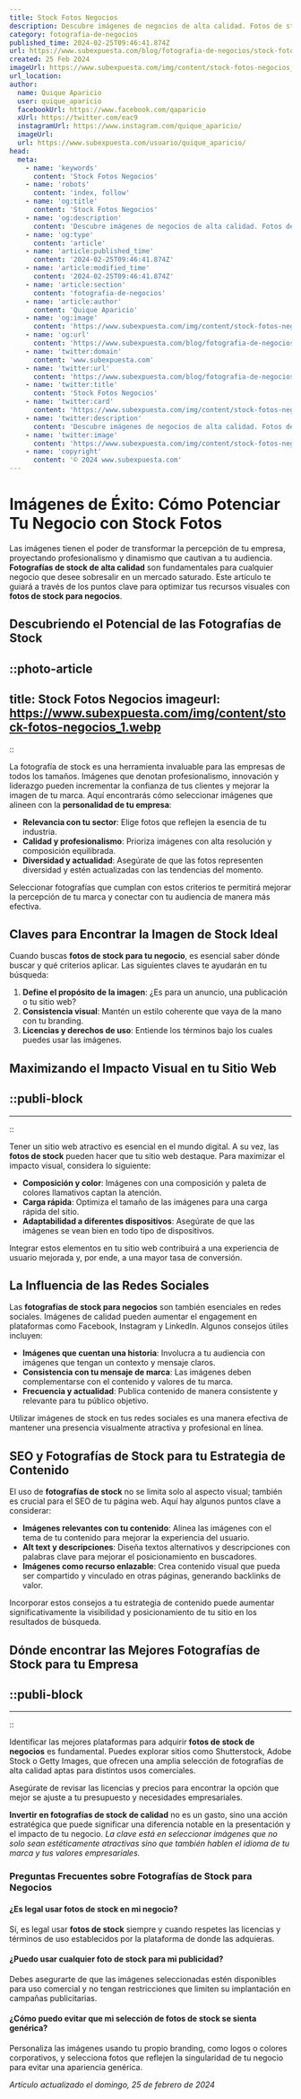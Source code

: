 ```yaml
---
title: Stock Fotos Negocios
description: Descubre imágenes de negocios de alta calidad. Fotos de stock ideales para tus proyectos profesionales y comerciales. ¡Explora ahora!
category: fotografia-de-negocios
published_time: 2024-02-25T09:46:41.874Z
url: https://www.subexpuesta.com/blog/fotografia-de-negocios/stock-fotos-negocios
created: 25 Feb 2024
imageUrl: https://www.subexpuesta.com/img/content/stock-fotos-negocios_1.webp
url_location:
author:
  name: Quique Aparicio
  user: quique_aparicio
  facebookUrl: https://www.facebook.com/qaparicio
  xUrl: https://twitter.com/eac9
  instagramUrl: https://www.instagram.com/quique_aparicio/
  imageUrl: 
  url: https://www.subexpuesta.com/usuario/quique_aparicio/
head:
  meta:
    - name: 'keywords'
      content: 'Stock Fotos Negocios'
    - name: 'robots'
      content: 'index, follow'
    - name: 'og:title'
      content: 'Stock Fotos Negocios'
    - name: 'og:description'
      content: 'Descubre imágenes de negocios de alta calidad. Fotos de stock ideales para tus proyectos profesionales y comerciales. ¡Explora ahora!'
    - name: 'og:type'
      content: 'article'
    - name: 'article:published_time'
      content: '2024-02-25T09:46:41.874Z'
    - name: 'article:modified_time'
      content: '2024-02-25T09:46:41.874Z'
    - name: 'article:section'
      content: 'fotografia-de-negocios'
    - name: 'article:author'
      content: 'Quique Aparicio'
    - name: 'og:image'
      content: 'https://www.subexpuesta.com/img/content/stock-fotos-negocios_1.webp'
    - name: 'og:url'
      content: 'https://www.subexpuesta.com/blog/fotografia-de-negocios/stock-fotos-negocios'
    - name: 'twitter:domain'
      content: 'www.subexpuesta.com'
    - name: 'twitter:url'
      content: 'https://www.subexpuesta.com/blog/fotografia-de-negocios/stock-fotos-negocios'
    - name: 'twitter:title'
      content: 'Stock Fotos Negocios'
    - name: 'twitter:card'
      content: 'https://www.subexpuesta.com/img/content/stock-fotos-negocios_1.webp'
    - name: 'twitter:description'
      content: 'Descubre imágenes de negocios de alta calidad. Fotos de stock ideales para tus proyectos profesionales y comerciales. ¡Explora ahora!'
    - name: 'twitter:image'
      content: 'https://www.subexpuesta.com/img/content/stock-fotos-negocios_1.webp'
    - name: 'copyright'
      content: '© 2024 www.subexpuesta.com'
---
```

# Imágenes de Éxito: Cómo Potenciar Tu Negocio con Stock Fotos

Las imágenes tienen el poder de transformar la percepción de tu empresa, proyectando profesionalismo y dinamismo que cautivan a tu audiencia. **Fotografías de stock de alta calidad** son fundamentales para cualquier negocio que desee sobresalir en un mercado saturado. Este artículo te guiará a través de los puntos clave para optimizar tus recursos visuales con **fotos de stock para negocios**.

## Descubriendo el Potencial de las Fotografías de Stock


::photo-article
---
title: Stock Fotos Negocios
imageurl: https://www.subexpuesta.com/img/content/stock-fotos-negocios_1.webp
---
::


La fotografía de stock es una herramienta invaluable para las empresas de todos los tamaños. Imágenes que denotan profesionalismo, innovación y liderazgo pueden incrementar la confianza de tus clientes y mejorar la imagen de tu marca. Aquí encontrarás cómo seleccionar imágenes que alineen con la **personalidad de tu empresa**:

- **Relevancia con tu sector**: Elige fotos que reflejen la esencia de tu industria.
- **Calidad y profesionalismo**: Prioriza imágenes con alta resolución y composición equilibrada.
- **Diversidad y actualidad**: Asegúrate de que las fotos representen diversidad y estén actualizadas con las tendencias del momento.

Seleccionar fotografías que cumplan con estos criterios te permitirá mejorar la percepción de tu marca y conectar con tu audiencia de manera más efectiva.

## Claves para Encontrar la Imagen de Stock Ideal

Cuando buscas **fotos de stock para tu negocio**, es esencial saber dónde buscar y qué criterios aplicar. Las siguientes claves te ayudarán en tu búsqueda:

1. **Define el propósito de la imagen**: ¿Es para un anuncio, una publicación o tu sitio web?
2. **Consistencia visual**: Mantén un estilo coherente que vaya de la mano con tu branding.
3. **Licencias y derechos de uso**: Entiende los términos bajo los cuales puedes usar las imágenes.

## Maximizando el Impacto Visual en tu Sitio Web


  ::publi-block
  ---
  ---
  ::
  
  
Tener un sitio web atractivo es esencial en el mundo digital. A su vez, las **fotos de stock** pueden hacer que tu sitio web destaque. Para maximizar el impacto visual, considera lo siguiente:

- **Composición y color**: Imágenes con una composición y paleta de colores llamativos captan la atención.
- **Carga rápida**: Optimiza el tamaño de las imágenes para una carga rápida del sitio.
- **Adaptabilidad a diferentes dispositivos**: Asegúrate de que las imágenes se vean bien en todo tipo de dispositivos.

Integrar estos elementos en tu sitio web contribuirá a una experiencia de usuario mejorada y, por ende, a una mayor tasa de conversión.

## La Influencia de las Redes Sociales

Las **fotografías de stock para negocios** son también esenciales en redes sociales. Imágenes de calidad pueden aumentar el engagement en plataformas como Facebook, Instagram y LinkedIn. Algunos consejos útiles incluyen:

- **Imágenes que cuentan una historia**: Involucra a tu audiencia con imágenes que tengan un contexto y mensaje claros.
- **Consistencia con tu mensaje de marca**: Las imágenes deben complementarse con el contenido y valores de tu marca.
- **Frecuencia y actualidad**: Publica contenido de manera consistente y relevante para tu público objetivo.

Utilizar imágenes de stock en tus redes sociales es una manera efectiva de mantener una presencia visualmente atractiva y profesional en línea.

## SEO y Fotografías de Stock para tu Estrategia de Contenido

El uso de **fotografías de stock** no se limita solo al aspecto visual; también es crucial para el SEO de tu página web. Aquí hay algunos puntos clave a considerar:

- **Imágenes relevantes con tu contenido**: Alinea las imágenes con el tema de tu contenido para mejorar la experiencia del usuario.
- **Alt text y descripciones**: Diseña textos alternativos y descripciones con palabras clave para mejorar el posicionamiento en buscadores.
- **Imágenes como recurso enlazable**: Crea contenido visual que pueda ser compartido y vinculado en otras páginas, generando backlinks de valor.

Incorporar estos consejos a tu estrategia de contenido puede aumentar significativamente la visibilidad y posicionamiento de tu sitio en los resultados de búsqueda.

## Dónde encontrar las Mejores Fotografías de Stock para tu Empresa


  ::publi-block
  ---
  ---
  ::
  
  
Identificar las mejores plataformas para adquirir **fotos de stock de negocios** es fundamental. Puedes explorar sitios como Shutterstock, Adobe Stock o Getty Images, que ofrecen una amplia selección de fotografías de alta calidad aptas para distintos usos comerciales.

Asegúrate de revisar las licencias y precios para encontrar la opción que mejor se ajuste a tu presupuesto y necesidades empresariales.

**Invertir en fotografías de stock de calidad** no es un gasto, sino una acción estratégica que puede significar una diferencia notable en la presentación y el impacto de tu negocio. *La clave está en seleccionar imágenes que no solo sean estéticamente atractivas sino que también hablen el idioma de tu marca y tus valores empresariales.*

### Preguntas Frecuentes sobre Fotografías de Stock para Negocios

#### ¿Es legal usar fotos de stock en mi negocio?

Sí, es legal usar **fotos de stock** siempre y cuando respetes las licencias y términos de uso establecidos por la plataforma de donde las adquieras.

#### ¿Puedo usar cualquier foto de stock para mi publicidad?

Debes asegurarte de que las imágenes seleccionadas estén disponibles para uso comercial y no tengan restricciones que limiten su implantación en campañas publicitarias.

#### ¿Cómo puedo evitar que mi selección de fotos de stock se sienta genérica?

Personaliza las imágenes usando tu propio branding, como logos o colores corporativos, y selecciona fotos que reflejen la singularidad de tu negocio para evitar una apariencia genérica.

_Artículo actualizado el domingo, 25 de febrero de 2024_